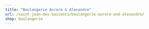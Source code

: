 ```yaml
---
title: "Boulangerie Aurore & Alexandre"
url: /saint-jean-des-baisants/boulangerie-aurore-and-alexandre/
shop: boulangerie
---
```

